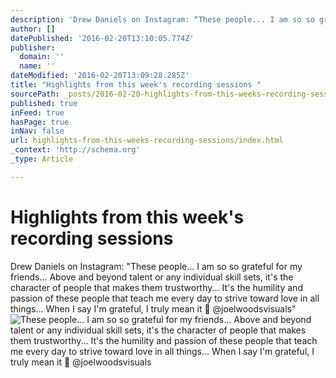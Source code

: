 ```yaml
---
description: 'Drew Daniels on Instagram: “These people... I am so so grateful for my friends... Above and beyond talent or any individual skill sets, it&#39;s the character o'
author: []
datePublished: '2016-02-20T13:10:05.774Z'
publisher:
  domain: ''
  name: ''
dateModified: '2016-02-20T13:09:28.285Z'
title: "Highlights from this week's recording sessions "
sourcePath: _posts/2016-02-20-highlights-from-this-weeks-recording-sessions.md
published: true
inFeed: true
hasPage: true
inNav: false
url: highlights-from-this-weeks-recording-sessions/index.html
_context: 'http://schema.org'
_type: Article

---
```

# Highlights from this week's recording sessions 

Drew Daniels on Instagram: "These people... I am so so grateful for my friends... Above and beyond talent or any individual skill sets, it's the character of people that makes them trustworthy... It's the humility and passion of these people that teach me every day to strive toward love in all things... When I say I'm grateful, I truly mean it 📸 @joelwoodsvisuals"
![These people&period;&period;&period; I am so so grateful for my friends&period;&period;&period; Above and beyond talent or any individual skill sets&comma; it's the character of people that makes them trustworthy&period;&period;&period; It's the humility and passion of these people that teach me every day to strive toward love in all things&period;&period;&period; When I say I'm grateful&comma; I truly mean it  &commat;joelwoodsvisuals](https://scontent.cdninstagram.com/t51.2885-15/s640x640/sh0.08/e35/12729497_736843456416302_393746751_n.jpg?ig_cache_key=MTE4ODQ3MzU5NzgwNjY5NzEwNg%3D%3D.2)